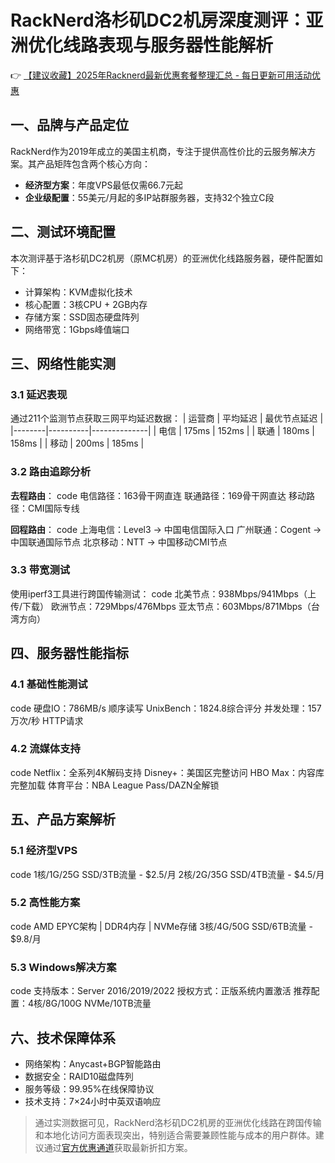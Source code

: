 # RackNerd洛杉矶DC2机房深度测评：亚洲优化线路表现与服务器性能解析

👉 [【建议收藏】2025年Racknerd最新优惠套餐整理汇总 - 每日更新可用活动优惠](https://bit.ly/Rack_Nerd)

## 一、品牌与产品定位
RackNerd作为2019年成立的美国主机商，专注于提供高性价比的云服务解决方案。其产品矩阵包含两个核心方向：
- **经济型方案**：年度VPS最低仅需66.7元起
- **企业级配置**：55美元/月起的多IP站群服务器，支持32个独立C段

## 二、测试环境配置
本次测评基于洛杉矶DC2机房（原MC机房）的亚洲优化线路服务器，硬件配置如下：
- 计算架构：KVM虚拟化技术
- 核心配置：3核CPU + 2GB内存
- 存储方案：SSD固态硬盘阵列
- 网络带宽：1Gbps峰值端口

## 三、网络性能实测
### 3.1 延迟表现
通过211个监测节点获取三网平均延迟数据：
| 运营商 | 平均延迟 | 最优节点延迟 |
|--------|----------|--------------|
| 电信   | 175ms    | 152ms        |
| 联通   | 180ms    | 158ms        | 
| 移动   | 200ms    | 185ms        |

### 3.2 路由追踪分析
**去程路由**：
code
电信路径：163骨干网直连
联通路径：169骨干网直达
移动路径：CMI国际专线

**回程路由**：
code
上海电信：Level3 -> 中国电信国际入口
广州联通：Cogent -> 中国联通国际节点
北京移动：NTT -> 中国移动CMI节点

### 3.3 带宽测试
使用iperf3工具进行跨国传输测试：
code
北美节点：938Mbps/941Mbps（上传/下载）
欧洲节点：729Mbps/476Mbps
亚太节点：603Mbps/871Mbps（台湾方向）

## 四、服务器性能指标
### 4.1 基础性能测试
code
硬盘IO：786MB/s 顺序读写
UnixBench：1824.8综合评分
并发处理：157万次/秒 HTTP请求

### 4.2 流媒体支持
code
Netflix：全系列4K解码支持
Disney+：美国区完整访问
HBO Max：内容库完整加载
体育平台：NBA League Pass/DAZN全解锁

## 五、产品方案解析
### 5.1 经济型VPS
code
1核/1G/25G SSD/3TB流量 - $2.5/月
2核/2G/35G SSD/4TB流量 - $4.5/月

### 5.2 高性能方案
code
AMD EPYC架构 | DDR4内存 | NVMe存储
3核/4G/50G SSD/6TB流量 - $9.8/月

### 5.3 Windows解决方案
code
支持版本：Server 2016/2019/2022
授权方式：正版系统内置激活
推荐配置：4核/8G/100G NVMe/10TB流量

## 六、技术保障体系
- 网络架构：Anycast+BGP智能路由
- 数据安全：RAID10磁盘阵列
- 服务等级：99.95%在线保障协议
- 技术支持：7×24小时中英双语响应

> 通过实测数据可见，RackNerd洛杉矶DC2机房的亚洲优化线路在跨国传输和本地化访问方面表现突出，特别适合需要兼顾性能与成本的用户群体。建议通过[官方优惠通道](https://bit.ly/Rack_Nerd)获取最新折扣方案。
